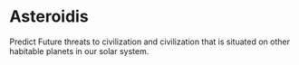 # Asteroidis
Predict Future threats to civilization and civilization that is situated on other habitable planets in our solar system.